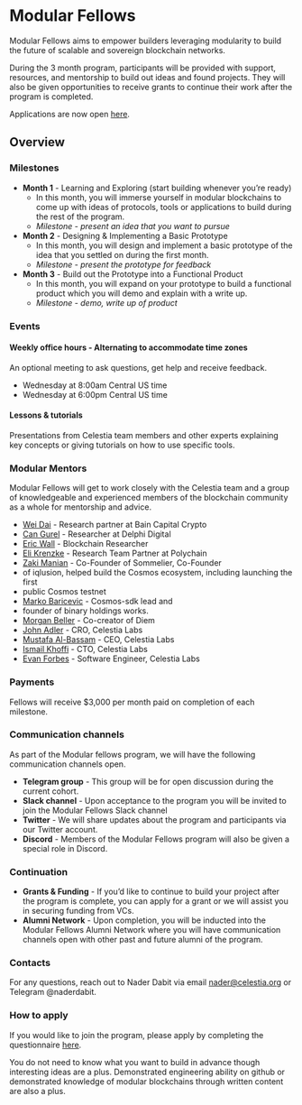 # Modular Fellows

Modular Fellows aims to empower builders leveraging modularity to build
the future of scalable and sovereign blockchain networks.

During the 3 month program, participants will be provided with support,
resources, and mentorship to build out ideas and found projects. They
will also be given opportunities to receive grants to continue their work
after the program is completed.

Applications are now open [here](https://celestia-intake.typeform.com/to/RB5FgXt2).

## Overview

### Milestones

- **Month 1** - Learning and Exploring (start building whenever you’re ready)
  - In this month, you will immerse yourself in modular blockchains to come up
    with ideas of protocols, tools or applications to build during the rest
    of the program.
  - *Milestone - present an idea that you want to pursue*
- **Month 2** - Designing & Implementing a Basic Prototype
  - In this month, you will design and implement a basic prototype of the
    idea that you settled on during the first month.
  - *Milestone - present the prototype for feedback*
- **Month 3** - Build out the Prototype into a Functional Product
  - In this month, you will expand on your prototype to build a functional
  product which you will demo and explain with a write up.
  - *Milestone - demo, write up of product*

### Events

#### Weekly office hours - Alternating to accommodate time zones

An optional meeting to ask questions, get help and receive feedback.

- Wednesday at 8:00am Central US time
- Wednesday at 6:00pm Central US time

#### Lessons & tutorials

Presentations from Celestia team members and other experts explaining
key concepts or giving tutorials on how to use specific tools.

### Modular Mentors

Modular Fellows will get to work closely with the Celestia team and a
group of knowledgeable and experienced members of the blockchain community
as a whole for mentorship and advice.

- [Wei Dai](https://twitter.com/_weidai) - Research partner at Bain Capital Crypto
- [Can Gurel](https://twitter.com/CannnGurel) - Researcher at Delphi Digital
- [Eric Wall](https://twitter.com/ercwl) - Blockchain Researcher
- [Eli Krenzke](https://twitter.com/eKRENZKE) - Research Team Partner at Polychain
- [Zaki Manian](https://twitter.com/zmanian) - Co-Founder of Sommelier, Co-Founder
- of iqlusion, helped build the Cosmos ecosystem, including launching the first
- public Cosmos testnet
- [Marko Baricevic](https://twitter.com/mark0baricevic) - Cosmos-sdk lead and
- founder of binary holdings works.
- [Morgan Beller](https://twitter.com/beller) - Co-creator of Diem
- [John Adler](https://twitter.com/jadler0) - CRO, Celestia Labs
- [Mustafa Al-Bassam](https://twitter.com/musalbas) - CEO, Celestia Labs
- [Ismail Khoffi](https://twitter.com/KreuzUQuer) - CTO, Celestia Labs
- [Evan Forbes](https://twitter.com/evansforbes) - Software Engineer, Celestia Labs

### Payments

Fellows will receive $3,000 per month paid on completion of each milestone.

### Communication channels

As part of the Modular fellows program, we will have the following communication
channels open.

- **Telegram group** - This group will be for open discussion during the current
  cohort.
- **Slack channel** - Upon acceptance to the program you will be invited to join
  the Modular Fellows Slack channel
- **Twitter** - We will share updates about the program and participants via our
  Twitter account.
- **Discord** - Members of the Modular Fellows program will also be given a
  special role in Discord.

### Continuation

- **Grants & Funding** - If you’d like to continue to build your project after the
  program is complete, you can apply for a grant or we will assist you in securing
  funding from VCs.
- **Alumni Network** - Upon completion, you will be inducted into the Modular Fellows
  Alumni Network where you will have communication channels open with other past
  and future alumni of the program.

### Contacts

For any questions, reach out to Nader Dabit via email nader@celestia.org or
Telegram @naderdabit.

### How to apply

If you would like to join the program, please apply by completing the questionnaire
[here](https://celestia-intake.typeform.com/to/RB5FgXt2).

You do not need to know what you want to build in advance though interesting ideas
are a plus. Demonstrated engineering ability on github or demonstrated knowledge
of modular blockchains through written content are also a plus.

